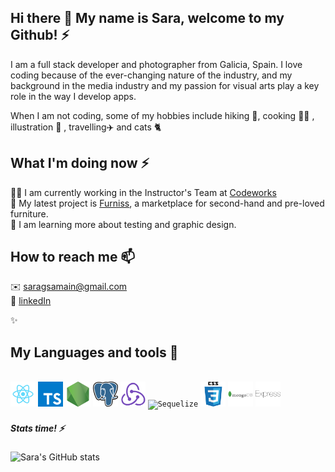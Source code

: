 <!--
**sarasamain/sarasamain** is a ✨ _special_ ✨ repository because its `README.md` (this file) appears on your GitHub profile.
-->

## Hi there 👋  My name is Sara, welcome to my Github! ⚡ 

I am a full stack developer and photographer from Galicia, Spain. I love coding because of the ever-changing nature of the industry, and my background in the media industry and my passion for visual arts play a key role in the way I develop apps. 

When I am not coding, some of my hobbies include hiking 🥾, cooking 🧑‍🍳 , illustration 🎨 , travelling✈️ and cats 🐈 


## What I'm doing now ⚡ 
👩‍💻 I am currently working in the Instructor's Team at [Codeworks](https://codeworks.me/)<br />
🔭 My latest project is [Furniss](https://github.com/sarasamain/Furniss-FrontEnd), a marketplace for second-hand and pre-loved furniture.<br />
🌱 I am learning more about testing and graphic design.<br />

## How to reach me 📫
✉️ saragsamain@gmail.com <br />
💬 [linkedIn](https://www.linkedin.com/in/sara-samain/)<br />

✨ 
## My Languages and tools 🔨 
</br>
<code><img height="40" alt="React" src="https://raw.githubusercontent.com/github/explore/80688e429a7d4ef2fca1e82350fe8e3517d3494d/topics/react/react.png"></code>
<code><img height="40" alt="Typescript" src="https://raw.githubusercontent.com/github/explore/80688e429a7d4ef2fca1e82350fe8e3517d3494d/topics/typescript/typescript.png"></code>
<code><img height="40" alt="nodeJs" src="https://raw.githubusercontent.com/github/explore/80688e429a7d4ef2fca1e82350fe8e3517d3494d/topics/nodejs/nodejs.png"></code>
<code><img height="40" alt="Postgres" src="https://raw.githubusercontent.com/github/explore/80688e429a7d4ef2fca1e82350fe8e3517d3494d/topics/postgresql/postgresql.png"></code>
<code><img height="40" alt="Redux" src="https://raw.githubusercontent.com/github/explore/80688e429a7d4ef2fca1e82350fe8e3517d3494d/topics/redux/redux.png"></code>
<code><img height="40" alt="Sequelize" src="/Sequelize Badge288.png"></code>
<code><img height="40" alt="CSS" src="https://raw.githubusercontent.com/github/explore/80688e429a7d4ef2fca1e82350fe8e3517d3494d/topics/css/css.png"></code>
<code><img height="40" alt="MongoDB" src="https://raw.githubusercontent.com/github/explore/80688e429a7d4ef2fca1e82350fe8e3517d3494d/topics/mongodb/mongodb.png"></code>
<code><img height="40" alt="ExpressJs" src="https://raw.githubusercontent.com/github/explore/80688e429a7d4ef2fca1e82350fe8e3517d3494d/topics/express/express.png"></code>


##### Stats time! ⚡ 
![Sara's GitHub stats](https://github-readme-stats.vercel.app/api?username=sarasamain&count_private=true&show_icons=true&theme=radical)
